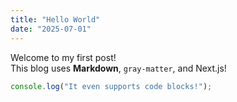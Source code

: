 ```yaml
---
title: "Hello World"
date: "2025-07-01"
---
```


Welcome to my first post!  
This blog uses **Markdown**, `gray-matter`, and Next.js!

```js
console.log("It even supports code blocks!");
